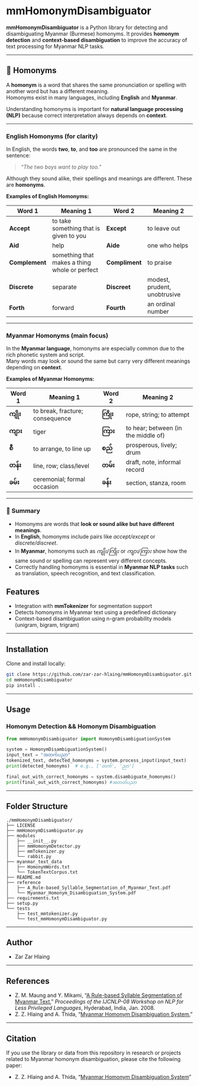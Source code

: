 # mmHomonymDisambiguator

**mmHomonymDisambiguator** is a Python library for detecting and disambiguating Myanmar (Burmese) homonyms. It provides **homonym detection** and **context-based disambiguation** to improve the accuracy of text processing for Myanmar NLP tasks.  

---

## 📖 Homonyms  

A **homonym** is a word that shares the same pronunciation or spelling with another word but has a different meaning.  
Homonyms exist in many languages, including **English** and **Myanmar**.  

Understanding homonyms is important for **natural language processing (NLP)** because correct interpretation always depends on **context**.  

---

### English Homonyms (for clarity)  

In English, the words **two**, **to**, and **too** are pronounced the same in the sentence:  

> *“The two boys want to play too.”*  

Although they sound alike, their spellings and meanings are different. These are **homonyms**.  

**Examples of English Homonyms:**  

| Word 1 | Meaning 1 | Word 2 | Meaning 2 |
|--------|-----------|--------|-----------|
| **Accept** | to take something that is given to you | **Except** | to leave out |
| **Aid** | help | **Aide** | one who helps |
| **Complement** | something that makes a thing whole or perfect | **Compliment** | to praise |
| **Discrete** | separate | **Discreet** | modest, prudent, unobtrusive |
| **Forth** | forward | **Fourth** | an ordinal number |

---

### Myanmar Homonyms (main focus)  

In the **Myanmar language**, homonyms are especially common due to the rich phonetic system and script.  
Many words may look or sound the same but carry very different meanings depending on **context**.  

**Examples of Myanmar Homonyms:**  

| Word 1 | Meaning 1 | Word 2 | Meaning 2 |
|--------|-----------|--------|-----------|
| **ကျိုး** | to break, fracture; consequence | **ကြိုး** | rope, string; to attempt |
| **ကျား** | tiger | **ကြား** | to hear; between (in the middle of) |
| **စီ** | to arrange, to line up | **စည်** | prosperous, lively; drum |
| **တန်း** | line, row; class/level | **တမ်း** | draft, note, informal record |
| **ခမ်း** | ceremonial; formal occasion | **ခန်း** | section, stanza, room |

---

### 📌 Summary  

- Homonyms are words that **look or sound alike but have different meanings**.  
- In **English**, homonyms include pairs like *accept/except* or *discrete/discreet*.  
- In **Myanmar**, homonyms such as *ကျိုး/ကြိုး* or *ကျား/ကြား* show how the same sound or spelling can represent very different concepts.  
- Correctly handling homonyms is essential in **Myanmar NLP tasks** such as translation, speech recognition, and text classification.  



## Features
- Integration with **mmTokenizer** for segmentation support  
- Detects homonyms in Myanmar text using a predefined dictionary  
- Context-based disambiguation using n-gram probability models (unigram, bigram, trigram)

---

## Installation

Clone and install locally:

```bash
git clone https://github.com/zar-zar-hlaing/mmHomonymDisambiguator.git
cd mmHomonymDisambiguator
pip install .
```

---

## Usage

### Homonym Detection && Homonym Disambiguation

```python
from mmHomonymDisambiguator import HomonymDisambiguationSystem

system = HomonymDisambiguationSystem()
input_text = "အတက်ပညာ"
tokenized_text, detected_homonyms = system.process_input(input_text)
print(detected_homonyms)  # e.g., ['တက်', 'ညာ']

final_out_with_correct_homonyms = system.disambiguate_homonyms()
print(final_out_with_correct_homonyms) #အတတ်ပညာ
```
---

## Folder Structure
```
./mmHomonymDisambiguator/
├── LICENSE
├── mmHomonymDisambiguator.py
├── modules
│   ├── __init__.py
│   ├── mmHomonymDetector.py
│   ├── mmTokenizer.py
│   └── rabbit.py
├── myanmar_text_data
│   ├── HomonymWords.txt
│   └── TokenTextCorpus.txt
├── README.md
├── reference
│   ├── A_Rule-based_Syllable_Segmentation_of_Myanmar_Text.pdf
│   └── Myanmar_Homonym_Disambiguation_System.pdf
├── requirements.txt
├── setup.py
└── tests
    ├── test_mmtokenizer.py
    └── test_mmHomonymDisambiguator.py
```

---

## Author
- Zar Zar Hlaing

---

## References
- Z. M. Maung and Y. Mikami, “[A Rule-based Syllable Segmentation of Myanmar Text](https://aclanthology.org/I08-3010/),” *Proceedings of the IJCNLP-08 Workshop on NLP for Less Privileged Languages*, Hyderabad, India, Jan. 2008.
- Z. Z. Hlaing and A. Thida, “[Myanmar Homonym Disambiguation System.](https://meral.edu.mm/records/3488)”

---

## Citation
If you use the library or data from this repository in research or projects related to Myanmar homonym disambiguation, please cite the following paper:

- Z. Z. Hlaing and A. Thida, “[Myanmar Homonym Disambiguation System](https://meral.edu.mm/records/3488)”
